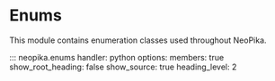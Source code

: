 # Enums

This module contains enumeration classes used throughout NeoPika.

::: neopika.enums
    handler: python
    options:
      members: true
      show_root_heading: false
      show_source: true
      heading_level: 2 